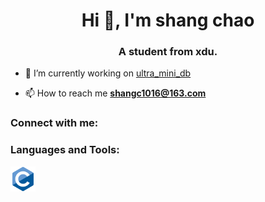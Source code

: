 <h1 align="center">Hi 👋, I'm shang chao</h1>
<h3 align="center">A student from xdu.</h3>

- 🔭 I’m currently working on [ultra_mini_db](https://github.com/shangc1016/ultra_mini_db)

- 📫 How to reach me **shangc1016@163.com**

<h3 align="left">Connect with me:</h3>
<p align="left">
</p>

<h3 align="left">Languages and Tools:</h3>
<p align="left"> <a href="https://www.cprogramming.com/" target="_blank" rel="noreferrer"> <img src="https://raw.githubusercontent.com/devicons/devicon/master/icons/c/c-original.svg" alt="c" width="40" height="40"/> </a> </p>
